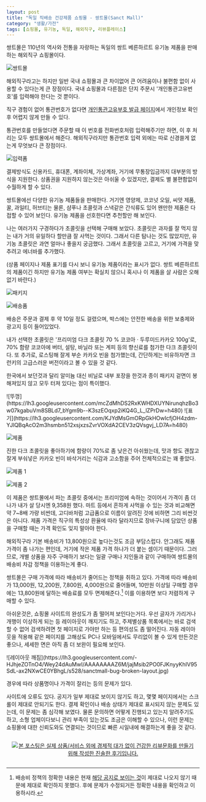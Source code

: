 ```yaml
---
layout: post
title: "독일 직배송 건강제품 쇼핑몰 - 쌍트몰(Sanct Mall)"
category: "생활/가전"
tags: [쇼핑몰, 유기농, 독일, 해외직구, 리뷰플레이스]
---
```


쌍트몰은 110년의 역사와 전통을 자랑하는 독일의 쌍트 베른하르트 유기농 제품을 판매하는 해외직구 쇼핑몰이다.

![쌍트몰](https://lh3.googleusercontent.com/-uQMRMSl6eLI/WeytpC_d6tI/AAAAAAAAZ4Y/BZQKvdll4wstOxBMt-shs20e0xtoy_c1wCE0YBhgL/s640/sanctmall-top.jpg)

해외직구라고는 하지만 일반 국내 쇼핑몰과 큰 차이없어
큰 어려움이나 불편함 없이 사용할 수 있다는게 큰 장점이다.
국내 쇼핑몰과 다른점은 단지 주문시 '개인통관고유번호'를 입력해야 한다는 것 뿐이다.

직구 경험이 없어 통관번호가 없다면 [개인통관고유부호 발급 페이지](https://unipass.customs.go.kr/csp/persIndex.do)에서
개인정보 확인 후 어렵지 않게 만들 수 있다.

통관번호를 만들었다면 주문할 때 이 번호를 전화번호처럼 입력해주기만 하면,
이 후 처리는 모두 쌍트몰에서 해준다.
해외직구라지만 통관번호 입력 외에는 따로 신경쓸게 없는게 무엇보다 큰 장점이다.

![입력폼](https://lh3.googleusercontent.com/-GyuuF8lQxEU/WeyvLFElfvI/AAAAAAAAZ5k/ivWejZQWR5gEbweLh4-a7zFFudtH08KQgCE0YBhgL/s640/sanctmall-sod_frm.png)

결제방식도 신용카드, 휴대폰, 계좌이체, 가상계좌, 거기에 무통장입금까지 대부분의 방식을 지원한다.
상품권을 지원하지 않는것은 아쉬울 수 있겠지만,
결제도 별 불편함없이 수월하게 할 수 있다.

쌍트몰에선 다양한 유기농 제품들을 판매한다.
거기엔 영양제, 코코넛 오일, 씨앗 제품, 꿀, 과일티, 허브티는 물론,
샴푸나 초콜릿과 스낵같은 간식류도 있어
왠만한 제품은 다 접할 수 있어 보인다.
유기농 제품을 선호한다면 추천할만 해 보인다.

나는 여러가지 구경하다가 초콜릿을 선택해 구매해 보았다.
초콜릿은 과자를 잘 먹지 않는 내가 거의 유일하다 할만큼 잘 사먹는 것이다.
그래서 다른 탐나는 것도 많았지만, 유기농 초콜릿은 과연 얼마나 좋을지 궁금했다.
그래서 초콜릿을 고르고, 거기에 가격을 맞추려고 에너바를 추가했다.

(상품 페이지나 제품 표기를 다시 보니 유기농 제품이라는 표시가 없다.
쌍트 베른하르트의 제품이긴 하지만 유기농 제품 여부는 확실치 않으니
혹시나 이 제품을 살 사람은 오해 없기 바란다.)

![패키지](https://lh3.googleusercontent.com/czYmXuZMhry0P628YNQVrUwfFSdwJe_k7Se9n0jbJgb-UfzlTM5ERlwGueRDg9EQ16y9lEV6LrHHiQ=s560)

![배송품](https://lh3.googleusercontent.com/6e-ey1FzVJ2b58o8Cc8FTLlbdPnwv6IGsQks2WD4ATZIM86-u4VW-dgx0DFRYO2WwHMNJQmCxUevMA=s560)

배송은 주문과 결제 후 약 10일 정도 걸렸으며,
박스에는 안전한 배송을 위한 보충제와 광고지 등이 들어있었다.

내가 선택한 초콜릿은 '프리미엄 다크 초콜릿 70 % 코코아 · 두루미드카카오 100g'로,
70% 함량 코코아에 버터, 설탕, 바닐라 또는 계피 등의 향신료를 첨가한 다크 초콜릿이다.
또 추가로, 로스팅해 잘게 부순 카카오 빈을 첨가했는데,
간단하게는 비유하자면 크런키의 고급스러운 버전이라고 볼 수 있을 것 같다.

한국에서 보던것과 달리 알미늄 대신 비닐로 내부 포장을 한것과
종이 패키지 겉면이 봉해져있지 않고 모두 터져 있다는 점이 특이했다.

<p class="center" markdown="1">
![뚜껑](https://lh3.googleusercontent.com/mcZdMhDS2RxKWHDXUYNirunqhzBo3w07kgabuVm8SBLd7_bYgm9b--K3szEOqxp2iKQ4G_L_lZPrDw=h480)
![표기](https://lh3.googleusercontent.com/KJYdMsGmORpGkHOwIcfjOH4zdm-YJlQBqAcO2m3hsmbn512xsjxzsZvrVOXdA2CEV3zQVsgvj_LD7A=h480)
</p>

![제품](https://lh3.googleusercontent.com/-4vl1RPXZ1UTmY4d7NFm6TLJmDlK5fFXVmrBjcGjr04pgd6V89-eLxOM2K75lptPn1r1OffqXG4QZA=s560)

진한 다크 초콜릿을 좋아하기에 함량이 70%로 좀 낮은건 아쉬웠는데,
맛과 향도 괜찮고
잘게 부숴넣은 카카오 빈이 바삭거리는 식감과 고소함을 주어
전체적으로는 꽤 좋았다.

![제품 1](https://lh3.googleusercontent.com/R28XxCjjmx9LLlMY7F_0HcL6KTONg3UW6jdzfjLvzy2p6xTbQ6EtM-5lgIE9Kg7240x-XDGfga0xhw=s560)

![제품 2](https://lh3.googleusercontent.com/iEWriNbICJcEdhrDaXg0P69WSlogU7XWJRGXoiAbZ1IeEyC0VaohvVY5KDlzjywNfJC7xn6ZB8E2-w=s560)

이 제품은 쌍트몰에서 파는 초콜릿 중에서는 프리미엄에 속하는 것이어서
가격이 좀 더 나가
내가 살 당시엔 9,358원 했다.
마트 등에서 흔하게 사먹을 수 있는 것과 비교해면 약 7~8배 가량 비싼데,
고디바처럼 고급품으로 이름이 알려진 것에 비하면 그리 비싼것은 아니다.
제품 가격은 직구의 특성상 환율에 따라 달라지므로
장바구니에 담았던 상품을 구매할 때는 가격 확인도 잊지 말아야 한다.

해외직구라 기본 배송비가 13,800원으로 높다는것도 조금 부담스럽다.
안그래도 제품 가격이 좀 나가는 편인데,
거기에 작은 제품 가격 하나가 더 붙는 셈이기 때문이다.
그러므로, 개별 상품을 자주 구매하기 보다는
일괄 구매나 지인들과 같이 구매하여
쌍트몰의 배송비 차감 정책을 이용하는게 좋다.

쌍트몰은 구매 가격에 따라 배송비가 줄어드는 정책을 취하고 있다.
가격에 따라 배송비가 13,000원, 12,200원, 7,800원, 4,000원으로 줄어들며,
10만원 이상일 구매할 경우에는 13,800원에 달하는 배송료를 모두 면제해준다.[^1]
이를 이용하면 보다 저렴하게 구매할 수 있다.

[^1]: 배송비 정책의 정확한 내용은 현재 [해당 공지로 보이는 것](http://www.sanctmall.com/bbs/board.php?bo_table=notice&wr_id=38&page=1)이 제대로 나오지 않기 때문에 제대로 확인하지 못했다. 후에 문제가 수정되거든 정확한 내용을 확인하고 이용하시라.

아쉬운것은, 쇼핑몰 사이트의 완성도가 좀 떨어져 보인다는거다.
우선 글자가 가리거나 개행이 이상하게 되는 등 레이아웃이 깨지기도 하고,
주제별상품 목록에서는 바로 검색할 수 없어
검색하려면 첫 페이지로 가야만 하는 등 편의성도 좀 떨어진다.
자동 레이아웃을 적용해 같은 페이지를 고해상도 PC나 모바일에서도 무리없이 볼 수 있게 만든것은 좋으나,
세세한 면은 아직 좀 더 보완이 필요해 보인다.

<div class="mediablock" markdown="1">
![레이아웃 깨짐](https://lh3.googleusercontent.com/-HJhjeZOTnO4/Wey24dAuMwI/AAAAAAAAZ6M/jajMsib2PO0FJKnyyKhIV95SdL-ax2NXwCE0YBhgL/s528/sanctmall-bug-broken-layout.jpg)
<p class="mediablock-caption">경우에 따라 상품명이나 가격이 잘리는 등의 문제가 있다.</p>
</div>

사이트에 오류도 있다.
공지가 일부 제대로 보이지 않기도 하고,
몇몇 페이지에서는 스크롤이 제대로 안되기도 한다.
결제 확인이나 배송 상태가 제대로 표시되지 않는 문제도 있는데,
이 문제는 좀 심각해 보였다.
물론 문의하면 어떻게 진행되고 있는지 알려주기도 하고,
소형 업체이다보니 관리 부족이 있는것도 조금은 이해할 수 있으나,
이런 문제는 쇼핑몰에 대한 신뢰도와도 연결되는 것이므로
빠른 시일내에 해결하는게 좋을 것 같다.



<div style="text-align: center; padding: 1em;"><a href="http://reviewplace.co.kr/detail.php?number=10125" target="_blank"><img src="http://reviewplace.co.kr/blog_traffic.php?key=MTAxMjV8cmV6bm9h" border="0" alt="본 포스팅은 실제 상품/서비스 외에 경제적 대가 없이 건강한 리뷰문화를 만들기 위해 작성한 진솔한 후기입니다."></a></div>
